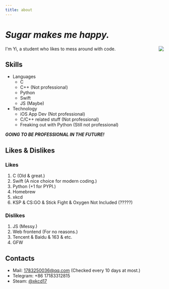 ```yaml
---
title: about
---
```


# *Sugar makes me happy.*

<img align="right" src="https://github-readme-stats.vercel.app/api?username=xiaoyu2006&show_icons=true&icon_color=0366d6&text_color=24292e&bg_color=ffffff&hide_title=false&count_private=true" />

I'm Yi, a student who likes to mess around with code.

## Skills

- Languages
  - C
  - C++ (Not professional)
  - Python
  - Swift
  - JS (Maybe)
- Technology
  - iOS App Dev (Not professional)
  - C/C++ related stuff (Not professional)
  - Freaking out with Python (Still not professional)

***GOING TO BE PROFESSIONAL IN THE FUTURE!***

## Likes & Dislikes

### Likes
1. C (Old & great.)
2. Swift (A nice choice for modern coding.)
3. Python (+1 for PYPI.)
4. Homebrew
5. xkcd
6. KSP & CS:GO & Stick Fight & Oxygen Not Included (?????)

### Dislikes
1. JS (Messy.)
2. Web frontend (For no reasons.)
3. Tencent & Baidu & 163 & etc.
4. GFW

## Contacts
- Mail: [1783250036@qq.com](mailto:1783250036@qq.com) (Checked every 10 days at most.)
- Telegram: +86 17183312815
- Steam: [@xkcd17](https://steamcommunity.com/profiles/76561199021640412/)
